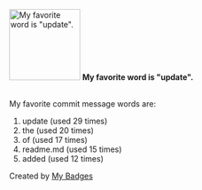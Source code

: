 <img src="https://my-badges.github.io/my-badges/favorite-word.png" alt="My favorite word is &quot;update&quot;." title="My favorite word is &quot;update&quot;." width="128">
<strong>My favorite word is &quot;update&quot;.</strong>
<br><br>

My favorite commit message words are:

1. update (used 29 times)
2. the (used 20 times)
3. of (used 17 times)
4. readme.md (used 15 times)
5. added (used 12 times)


Created by <a href="https://github.com/my-badges/my-badges">My Badges</a>